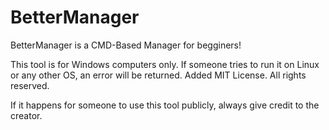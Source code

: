 # BetterManager
BetterManager is a CMD-Based Manager for begginers!

This tool is for Windows computers only. If someone tries to run it
on Linux or any other OS, an error will be returned.
Added MIT License. All rights reserved.

If it happens for someone to use this tool publicly,
always give credit to the creator.
